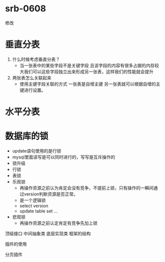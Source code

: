 # srb-0608

修改


# 垂直分表

1. 什么时候考虑垂直分表？
   - 当一张表中的某些字段不是关键字段 且该字段的内容有很多占据的内存较大我们可以这些字段独立出来形成另一张表，这样我们的性能就会提升
2. 两张表怎么关联起来
   - 使用主键字段关联的方式  一张表是自增主键 另一张表就可以根据自增的主键进行设置。

# 水平分表

# 数据库的锁

- update语句使用的是行锁
- mysql里面读写是可以同时进行的，写写是互斥操作的
- 锁升级
- 行锁
- 表锁
- 乐观锁
  - 再操作资源之前认为肯定会没有竞争，不提前上锁，只有操作的一瞬间通过version判断资源是否正常。
  - 是一个逻辑锁
  - select version
  - update table set ...
- 悲观锁
  - 再操作资源之前认定肯定有竞争先加上锁

顶级接口  中间抽象类 底层实现类 框架的结构

插件的使用

分页插件 


